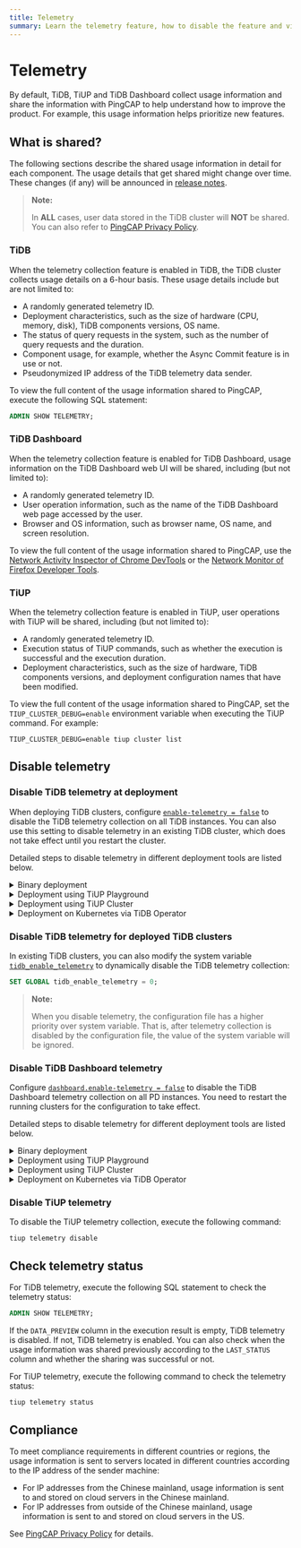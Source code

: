 ```yaml
---
title: Telemetry
summary: Learn the telemetry feature, how to disable the feature and view its status.
---
```


# Telemetry

By default, TiDB, TiUP and TiDB Dashboard collect usage information and share the information with PingCAP to help understand how to improve the product. For example, this usage information helps prioritize new features.

## What is shared?

The following sections describe the shared usage information in detail for each component. The usage details that get shared might change over time. These changes (if any) will be announced in [release notes](/releases/release-notes.md).

> **Note:**
>
> In **ALL** cases, user data stored in the TiDB cluster will **NOT** be shared. You can also refer to [PingCAP Privacy Policy](https://pingcap.com/privacy-policy).

### TiDB

When the telemetry collection feature is enabled in TiDB, the TiDB cluster collects usage details on a 6-hour basis. These usage details include but are not limited to:

- A randomly generated telemetry ID.
- Deployment characteristics, such as the size of hardware (CPU, memory, disk), TiDB components versions, OS name.
- The status of query requests in the system, such as the number of query requests and the duration.
- Component usage, for example, whether the Async Commit feature is in use or not.
- Pseudonymized IP address of the TiDB telemetry data sender.

To view the full content of the usage information shared to PingCAP, execute the following SQL statement:


```sql
ADMIN SHOW TELEMETRY;
```

### TiDB Dashboard

When the telemetry collection feature is enabled for TiDB Dashboard, usage information on the TiDB Dashboard web UI will be shared, including (but not limited to):

- A randomly generated telemetry ID.
- User operation information, such as the name of the TiDB Dashboard web page accessed by the user.
- Browser and OS information, such as browser name, OS name, and screen resolution.

To view the full content of the usage information shared to PingCAP, use the [Network Activity Inspector of Chrome DevTools](https://developers.google.com/web/tools/chrome-devtools/network) or the [Network Monitor of Firefox Developer Tools](https://developer.mozilla.org/en-US/docs/Tools/Network_Monitor).

### TiUP

When the telemetry collection feature is enabled in TiUP, user operations with TiUP will be shared, including (but not limited to):

- A randomly generated telemetry ID.
- Execution status of TiUP commands, such as whether the execution is successful and the execution duration.
- Deployment characteristics, such as the size of hardware, TiDB components versions, and deployment configuration names that have been modified.

To view the full content of the usage information shared to PingCAP, set the `TIUP_CLUSTER_DEBUG=enable` environment variable when executing the TiUP command. For example:


```shell
TIUP_CLUSTER_DEBUG=enable tiup cluster list
```

## Disable telemetry

### Disable TiDB telemetry at deployment

When deploying TiDB clusters, configure [`enable-telemetry = false`](/tidb-configuration-file.md#enable-telemetry-new-in-v402) to disable the TiDB telemetry collection on all TiDB instances. You can also use this setting to disable telemetry in an existing TiDB cluster, which does not take effect until you restart the cluster.

Detailed steps to disable telemetry in different deployment tools are listed below.

<details>
  <summary>Binary deployment</summary>

Create a configuration file `tidb_config.toml` with the following content:


```toml
enable-telemetry = false
```

Specify the `--config=tidb_config.toml` command-line parameter when starting TiDB for the configuration file above to take effect.

See [TiDB Configuration Options](/command-line-flags-for-tidb-configuration.md#--config) and [TiDB Configuration File](/tidb-configuration-file.md#enable-telemetry-new-in-v402) for details.

</details>

<details>
  <summary>Deployment using TiUP Playground</summary>

Create a configuration file `tidb_config.toml` with the following content:


```toml
enable-telemetry = false
```

When starting TiUP Playground, specify the `--db.config tidb_config.toml` command-line parameter for the configuration file above to take effect. For example:


```shell
tiup playground --db.config tidb_config.toml
```

See [Quickly Deploy a Local TiDB Cluster](/tiup/tiup-playground.md) for details.

</details>

<details>
  <summary>Deployment using TiUP Cluster</summary>

Modify the deployment topology file `topology.yaml` to add the following content:


```yaml
server_configs:
  tidb:
    enable-telemetry: false
```

</details>

<details>
  <summary>Deployment on Kubernetes via TiDB Operator</summary>

Configure `spec.tidb.config.enable-telemetry: false` in `tidb-cluster.yaml` or TidbCluster Custom Resource.

See [Deploy TiDB Operator on Kubernetes](https://docs.pingcap.com/tidb-in-kubernetes/stable/deploy-tidb-operator) for details.

> **Note:**
>
> This configuration item requires TiDB Operator v1.1.3 or later to take effect.

</details>

### Disable TiDB telemetry for deployed TiDB clusters

In existing TiDB clusters, you can also modify the system variable [`tidb_enable_telemetry`](/system-variables.md#tidb_enable_telemetry-new-in-v402) to dynamically disable the TiDB telemetry collection:


```sql
SET GLOBAL tidb_enable_telemetry = 0;
```

> **Note:**
>
> When you disable telemetry, the configuration file has a higher priority over system variable. That is, after telemetry collection is disabled by the configuration file, the value of the system variable will be ignored.

### Disable TiDB Dashboard telemetry

Configure [`dashboard.enable-telemetry = false`](/pd-configuration-file.md#enable-telemetry) to disable the TiDB Dashboard telemetry collection on all PD instances. You need to restart the running clusters for the configuration to take effect.

Detailed steps to disable telemetry for different deployment tools are listed below.

<details>
  <summary>Binary deployment</summary>

Create a configuration file `pd_config.toml` with the following content:


```toml
[dashboard]
enable-telemetry = false
```

Specify the `--config=pd_config.toml` command-line parameter when starting PD to take effect.

See [PD Configuration Flags](/command-line-flags-for-pd-configuration.md#--config) and [PD Configuration File](/pd-configuration-file.md#enable-telemetry) for details.

</details>

<details>
  <summary>Deployment using TiUP Playground</summary>

Create a configuration file `pd_config.toml` with the following content:


```toml
[dashboard]
enable-telemetry = false
```

When starting TiUP Playground, specify the `--pd.config pd_config.toml` command-line parameter to take effect, for example:


```shell
tiup playground --pd.config pd_config.toml
```

See [Quickly Deploy a Local TiDB Cluster](/tiup/tiup-playground.md) for details.

</details>

<details>
  <summary>Deployment using TiUP Cluster</summary>

Modify the deployment topology file `topology.yaml` to add the following content:


```yaml
server_configs:
  pd:
    dashboard.enable-telemetry: false
```

</details>

<details>
  <summary>Deployment on Kubernetes via TiDB Operator</summary>

Configure `spec.pd.config.dashboard.enable-telemetry: false` in `tidb-cluster.yaml` or TidbCluster Custom Resource.

See [Deploy TiDB Operator on Kubernetes](https://docs.pingcap.com/tidb-in-kubernetes/stable/deploy-tidb-operator) for details.

> **Note:**
>
> This configuration item requires TiDB Operator v1.1.3 or later to take effect.

</details>

### Disable TiUP telemetry

To disable the TiUP telemetry collection, execute the following command:


```shell
tiup telemetry disable
```

## Check telemetry status

For TiDB telemetry, execute the following SQL statement to check the telemetry status:


```sql
ADMIN SHOW TELEMETRY;
```

If the `DATA_PREVIEW` column in the execution result is empty, TiDB telemetry is disabled. If not, TiDB telemetry is enabled. You can also check when the usage information was shared previously according to the `LAST_STATUS` column and whether the sharing was successful or not.

For TiUP telemetry, execute the following command to check the telemetry status:


```shell
tiup telemetry status
```

## Compliance

To meet compliance requirements in different countries or regions, the usage information is sent to servers located in different countries according to the IP address of the sender machine:

- For IP addresses from the Chinese mainland, usage information is sent to and stored on cloud servers in the Chinese mainland.
- For IP addresses from outside of the Chinese mainland, usage information is sent to and stored on cloud servers in the US.

See [PingCAP Privacy Policy](https://en.pingcap.com/privacy-policy/) for details.
